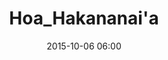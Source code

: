---
title: Hoa_Hakananai'a
layout: post
date: 2015-10-06 06:00
numero: 41
image: 41_Hoa_Hakananai'a.png
thumb: 41_Hoa_Hakananai'a.svg
wiki: https://en.wikipedia.org/wiki/Hoa_Hakananai%27a
source: https://commons.wikimedia.org/wiki/File:Hoa_Hakananai%27a_1.jpg
source-name: Wikimedia Commons
autore: luca corsato
social-autore: https://twitter.com/lucacorsato
social-idea: https://twitter.com/lucacorsato
idea: luca corsato
tags:
- uomo
- divinità
- id. corsato
---